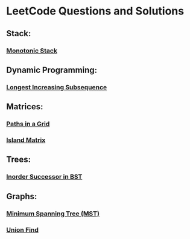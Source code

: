 # LeetCode Questions and Solutions

## Stack:
### [Monotonic Stack](https://github.com/TheBaseCase/LeetCode/blob/main/MonotonicStack/titles.md)

## Dynamic Programming:
### [Longest Increasing Subsequence](https://github.com/TheBaseCase/LeetCode/blob/main/LIS/titles.md)

## Matrices:
### [Paths in a Grid](https://github.com/TheBaseCase/LeetCode/blob/main/PathsInAGrid/titles.md)
### [Island Matrix](https://github.com/TheBaseCase/LeetCode/blob/main/IslandMatrix/titles.md)

## Trees:
### [Inorder Successor in BST](https://github.com/TheBaseCase/LeetCode/blob/main/InOrderSuccessor/titles.md)

## Graphs:
### [Minimum Spanning Tree (MST)](https://github.com/TheBaseCase/LeetCode/blob/main/MST/titles.md)
### [Union Find](https://github.com/TheBaseCase/LeetCode/blob/main/UnionFind/titles.md)


